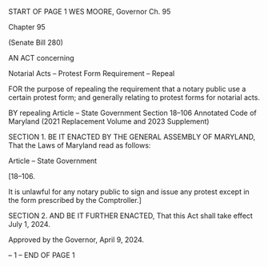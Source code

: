 START OF PAGE 1
WES MOORE, Governor Ch. 95

Chapter 95

(Senate Bill 280)

AN ACT concerning

Notarial Acts – Protest Form Requirement – Repeal

FOR the purpose of repealing the requirement that a notary public use a certain protest
form; and generally relating to protest forms for notarial acts.

BY repealing
Article – State Government
Section 18–106
Annotated Code of Maryland
(2021 Replacement Volume and 2023 Supplement)

SECTION 1. BE IT ENACTED BY THE GENERAL ASSEMBLY OF MARYLAND,
That the Laws of Maryland read as follows:

Article – State Government

[18–106.

It is unlawful for any notary public to sign and issue any protest except in the form
prescribed by the Comptroller.]

SECTION 2. AND BE IT FURTHER ENACTED, That this Act shall take effect July
1, 2024.

Approved by the Governor, April 9, 2024.

– 1 –
END OF PAGE 1